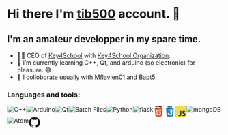 # Hi there I'm [tib500](https://github.com/tib500) account. 👋

## I'm an amateur developper in my spare time.

- 👨‍💻 CEO of [Key4School](https://key4school.herokuapp.com/) with [Key4School Organization](https://github.com/Key4School).
- 🌱 I’m currently learning C++, Qt, and arduino (so electronic) for pleasure. 😅
- 👯 I colloborate usually with [Mflavien01](https://github.com/Mflavien01) and [Bapt5](https://github.com/Bapt5).

### Languages and tools:

<img align="left" alt="C++" height="26px" src="https://upload.wikimedia.org/wikipedia/commons/thumb/1/18/ISO_C%2B%2B_Logo.svg/1200px-ISO_C%2B%2B_Logo.svg.png" />
<img align="left" alt="Arduino" height="26px" src="https://upload.wikimedia.org/wikipedia/commons/thumb/8/87/Arduino_Logo.svg/1200px-Arduino_Logo.svg.png" />
<img align="left" alt="Qt" height="26px" src="https://upload.wikimedia.org/wikipedia/commons/thumb/0/0b/Qt_logo_2016.svg/1200px-Qt_logo_2016.svg.png" />
<img align="left" alt="Batch Files" height="26px" src="https://image.flaticon.com/icons/png/512/28/28788.png" />
<img align="left" alt="Python" height="26px" src="https://www.python.org/static/community_logos/python-logo-generic.svg" />
<img align="left" alt="flask" height="26px" src="https://upload.wikimedia.org/wikipedia/commons/thumb/3/3c/Flask_logo.svg/1280px-Flask_logo.svg.png" />
<img align="left" alt="HTML5" height="26px" src="https://raw.githubusercontent.com/github/explore/80688e429a7d4ef2fca1e82350fe8e3517d3494d/topics/html/html.png" />
<img align="left" alt="CSS3" height="26px" src="https://raw.githubusercontent.com/github/explore/80688e429a7d4ef2fca1e82350fe8e3517d3494d/topics/css/css.png" />
<img align="left" alt="JavaScript" height="26px" src="https://raw.githubusercontent.com/github/explore/80688e429a7d4ef2fca1e82350fe8e3517d3494d/topics/javascript/javascript.png" />
<img align="left" alt="mongoDB" height="26px" src="https://upload.wikimedia.org/wikipedia/fr/thumb/4/45/MongoDB-Logo.svg/1280px-MongoDB-Logo.svg.png" />
<img align="left" alt="Atom" height="26px" src="https://github.com/atom.png" />
<img align="left" alt="GitHub" height="26px" src="https://raw.githubusercontent.com/github/explore/78df643247d429f6cc873026c0622819ad797942/topics/github/github.png" />
<br />
<br />

